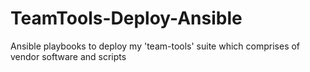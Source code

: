 # TeamTools-Deploy-Ansible
Ansible playbooks to deploy my 'team-tools' suite which comprises of vendor software and scripts
